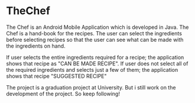 # TheChef

The Chef is an Android Mobile Application which is developed in Java. The Chef is a hand-book for the recipes.
The user can select the ingredients before selecting recipes so that the user can see what can be made with the ingredients on hand.

If user selects the entire ingredients required for a recipe; the application shows that recipe as "CAN BE MADE RECIPE".
If user does not select all of the required ingredients and selects just a few of them; the application shows that recipe "SUGGESTED RECIPE"

The project is a graduation project at University. But i still work on the development of the project. So keep following!
